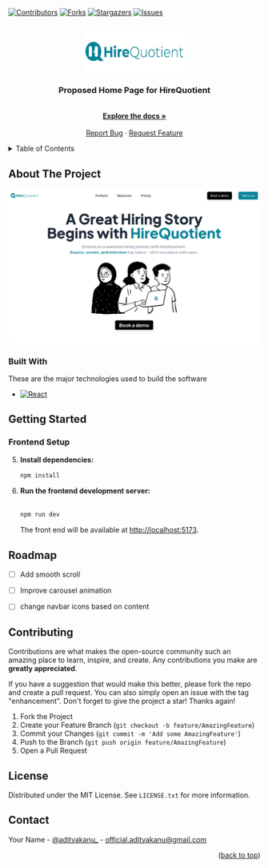 [![Contributors][contributors-shield]][contributors-url]
[![Forks][forks-shield]][forks-url]
[![Stargazers][stars-shield]][stars-url]
[![Issues][issues-shield]][issues-url]
<!-- PROJECT LOGO -->
<br />
<div align="center">
  <a href="https://github.com/adityakanuHireQuotient">
    <img src="images/logo.png" alt="Logo" width="200" height="80">
  </a>

  <h3 align="center">Proposed Home Page for HireQuotient </h3>

  <p align="center">
    <br />
    <a href="https://github.com/adityakanuHireQuotient"><strong>Explore the docs »</strong></a>
    <br />
    <br /> 
    <a href="https://github.com/adityakanuHireQuotient">Report Bug</a>
    ·
    <a href="https://github.com/adityakanuHireQuotient">Request Feature</a>
  </p>
</div>



<!-- TABLE OF CONTENTS -->
<details>
  <summary>Table of Contents</summary>
  <ol>
    <li>
      <a href="#about-the-project">About The Project</a>
      <ul>
        <li><a href="#built-with">Built With</a></li>
      </ul>
    </li>
    <li>
      <a href="#getting-started">Getting Started</a>
    </li>
    <li><a href="#roadmap">Roadmap</a></li>
    <li><a href="#contributing">Contributing</a></li>
    <li><a href="#license">License</a></li>
    <li><a href="#contact">Contact</a></li>
  </ol>
</details>



<!-- ABOUT THE PROJECT -->
## About The Project
<div>
  <img src="images/screenshot.png" alt="Screenshot" >
</div>
  




### Built With

These are the major technologies used to build the software

* [![React][React.js]][React-url]

<!-- GETTING STARTED -->
## Getting Started


### Frontend Setup

5. **Install dependencies:**

    ```bash
    npm install
    ```

6. **Run the frontend development server:**

    ```bash

    npm run dev
    ```

    The front end will be available at <http://localhost:5173>.



<!-- ROADMAP -->
## Roadmap

- [ ] Add smooth scroll
- [ ] Improve carousel animation
- [ ] change navbar icons based on content



<!-- CONTRIBUTING -->
## Contributing

Contributions are what makes the open-source community such an amazing place to learn, inspire, and create. Any contributions you make are **greatly appreciated**.

If you have a suggestion that would make this better, please fork the repo and create a pull request. You can also simply open an issue with the tag "enhancement".
Don't forget to give the project a star! Thanks again!

1. Fork the Project
2. Create your Feature Branch (`git checkout -b feature/AmazingFeature`)
3. Commit your Changes (`git commit -m 'Add some AmazingFeature'`)
4. Push to the Branch (`git push origin feature/AmazingFeature`)
5. Open a Pull Request



<!-- LICENSE -->
## License

Distributed under the MIT License. See `LICENSE.txt` for more information.




<!-- CONTACT -->
## Contact

Your Name - [@adityakanu_](https://twitter.com/adityakanu_) - official.adityakanu@gmail.com

<p align="right">(<a href="#readme-top">back to top</a>)</p>


<!-- MARKDOWN LINKS & IMAGES -->
<!-- https://www.markdownguide.org/basic-syntax/#reference-style-links -->

[contributors-shield]: https://img.shields.io/github/contributors/adityakanu/Log-Ingestor-with-Query-Interface.svg?style=for-the-badge
[contributors-url]: https://github.com/adityakanu/Log-Ingestor-with-Query-Interface/graphs/contributors
[forks-shield]: https://img.shields.io/github/forks/adityakanu/Log-Ingestor-with-Query-Interface.svg?style=for-the-badge
[forks-url]: https://github.com/adityakanu/Log-Ingestor-with-Query-Interface/network/members
[stars-shield]: https://img.shields.io/github/stars/adityakanu/Log-Ingestor-with-Query-Interface.svg?style=for-the-badge
[stars-url]: https://github.com/adityakanu/Log-Ingestor-with-Query-Interface/stargazers
[issues-shield]: https://img.shields.io/github/issues/adityakanu/Log-Ingestor-with-Query-Interface.svg?style=for-the-badge
[issues-url]: https://github.com/adityakanu/Log-Ingestor-with-Query-Interface/issues
[license-shield]: https://img.shields.io/github/license/adityakanu/Log-Ingestor-with-Query-Interface.svg?style=for-the-badge
[license-url]: https://github.com/adityakanu/Log-Ingestor-with-Query-Interface/blob/master/LICENSE.txt
[linkedin-shield]: https://img.shields.io/badge/-LinkedIn-black.svg?style=for-the-badge&logo=linkedin&colorB=555
[linkedin-url]: https://linkedin.com/in/adityakanu/
[Express.js]: https://img.shields.io/badge/express-000000?style=for-the-badge&logo=expressdotjs&logoColor=white
[Express-url]: https://expressjs.com/
[React.js]: https://img.shields.io/badge/React-20232A?style=for-the-badge&logo=react&logoColor=61DAFB
[React-url]: https://reactjs.org/
[mongodb.com]: https://img.shields.io/badge/MongoDB-20232A?style=for-the-badge&logo=mongodb&logoColor=61DAFB
[MongoDB-url]: https://mongodb.com/
